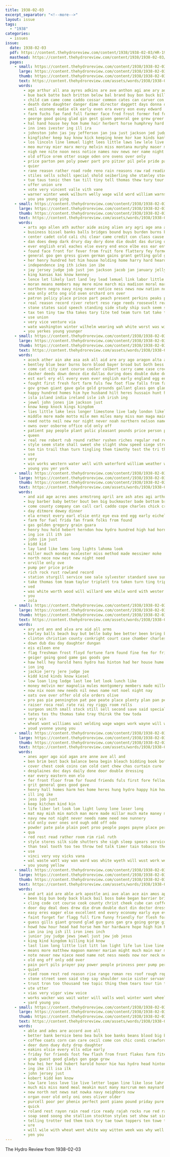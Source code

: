 ```yaml
---
title: 1938-02-03
excerpt_separator: "<!--more-->"
layout: issue
tags:
  - "1938"
categories:
  - issues
issue:
  date: 1938-02-03
  pdf: https://content.thehydroreview.com/content/1938/1938-02-03/HR-1938-02-03.pdf
  masthead: https://content.thehydroreview.com/content/1938/1938-02-03/masthead/HR-1938-02-03.jpg
  pages:
    - small: https://content.thehydroreview.com/content/1938/1938-02-03/small/HR-1938-02-03-01.jpg
      large: https://content.thehydroreview.com/content/1938/1938-02-03/large/HR-1938-02-03-01.jpg
      thumb: https://content.thehydroreview.com/content/1938/1938-02-03/thumbnails/HR-1938-02-03-01.jpg
      text: https://content.thehydroreview.com/assets/words/1938/1938-02-03/HR-1938-02-03-01.txt
      words:
        - age arthur all ana ayres adkins are ave anthon agi ane ary ade aud ast atter ares ach and ante asai albert allie ates america alin able avis ang ask
        - bue back batte bach britton below bal brand buy bon buck bills business bridgeport breath been bruckart better berry bis bane ben bly bank bureau boucher buckmaster brings bake barges brother ber boss burgess baptist bouts but boards born blank both bigger balls bables brought beaver
        - child cam came come caddo cossar common cates can carver con clerk county cotton company cid clove carlson comes church chee cone cold class claude cori college carte cay congress clime cleveland craig creek cover chan clear chick circle city comp care cassidy carlo cart coston corte christine chestnut cate course cash cas carry cause cerna conte close candi
        - death date daughter danger dime director daggett days donna dust dies dat during down demand doctor deal dec does david duster done dung delaware day
        - emil economy eadie elk early even era every eon evey edward
        - farm fuchs fae fand full farmer face fred frost former fed found fenton feld famous first firm falls fight fairly friday feo fiscal fair far for force fort ferguson from fer french
        - george good going glad gin gest given general gee grew greer grand gram grant garvin gal glidewell greeson guess garfield
        - hal hand house hey hom hume hair herbert horse humphrey hard hopper how had himes hai habit handle hydro him hop has heart head hope helps holding held hughes home hidde hed her haga
        - inn ines ivester ing ill ira
        - johnston john jas joy jefferson jan joa just jackson jed judge johnson
        - kingfisher keep kay know kick keeping knee kor kae kinds kant kue
        - los lincoln line lemuel light lees little laws lew lele live lage lin lines later lucien lae lange last lower like lita learn long lamonte logan liner lady lookeba lead
        - meo murray mier marx mercy melvin miss montana murphy maser miles malady mcclure many mir moment more major monte morning made mae meres members matter mare mea merry must mire man mayes men may molle middle monday munis much moat march
        - nigh nee nite noon ness notice names nov news ner name night naval now note nurse nephew nave new navy not need never nation nim needy
        - old office orem otter osage oden ore ovens over only
        - price parton pen poly power part pro pitzer pil pele pride pages people place priest point poo par pick payne pool parks present past pound poe page peace paper
        - quier
        - rane reason rather road rode reno rain reasons raw rad reading rom regula roads rolls read rogers romance raska
        - stiles sells scholl special shold seiberling she stanley stockton south set student starring stoves sour sons state suchy service scott seat shorter second study sine storay sains supply ship sandal street swart season sam school stephens ser sovak see sister said smith son sunday short shown sermon share story severe stove shave spies sill saturday store strong showers step sale schools sang saw sie start states sewing sharp snow sid
        - tue taus tonic then tax till tiny tell thomas thew tury tour tillman tha tes taken tor tang the too tune tol trail tee tae tine than them take turn tips tie tong tote tree try town tho
        - uffer union ure
        - vote very vincent valle vith vane
        - warner winter week wilburn welly wage wild word william warns write winer wing went wile williams wash winchell wate washington wat why washita will wagoner wife waters well woodward weather wei wit wide work wil ware wages wayne weak weeks was wee wind wright with while worth walter weekly wave woods
        - you yea young ying
    - small: https://content.thehydroreview.com/content/1938/1938-02-03/small/HR-1938-02-03-02.jpg
      large: https://content.thehydroreview.com/content/1938/1938-02-03/large/HR-1938-02-03-02.jpg
      thumb: https://content.thehydroreview.com/content/1938/1938-02-03/thumbnails/HR-1938-02-03-02.jpg
      text: https://content.thehydroreview.com/assets/words/1938/1938-02-03/HR-1938-02-03-02.txt
      words:
        - arts ago allen ath author aide asing alien ary agri age ana asa army ally all and are america ager atter
        - business bissel banks balls bridges bound buys burden burns bennie brought bers barbie but ber bay bonds boy busi brown best bills big bank bark billy bake bridge better back began brief benedict bon bill butter bitter boat bert band been
        - center cadet cold cali chi clear came credit con class cause cast col czar can cake courage code carey call current cuff cach cessor condi congress charlie come cai ches care case change cap course cam clark cham cinnamon company coast car crouch
        - dan does deep dark drury day dory done die doubt das during deal days daily dawes down dessert don director dinner daughter
        - ever english eral eaches else every end ence elbe ess ear enter ent
        - found face front for fever from fruit fore flattery fey former few first falls frank forth favor fall far friends famous fight france favorite field fail fer
        - general goo gen gress given german gains grant getting gold gentle gers gave globe good gain georg gone green
        - her henry hundred hot him house holding home harry hard heard high halt hickory har how hydro hai harold had houston head heart huey has habit herschel
        - independence ing ith ickes ion ibe
        - jay jersey judge job just jon jackson jacob jan january jelly
        - king kansas kas know kenney
        - lence let likely last land ley lead lemuel link labor little lewis light links lack leap lane leon leader larger lynch long like
        - moran means members may mere mine march mis madison moral marry much men music maj monarch miners made mosey money more mans min must man macdonald marit market many musi
        - northern negro navy ning never notice ness news now nation nowhere new nose not nate need naval necessary
        - ona only otto ong old oven orchard orn over
        - patron policy place prince part peach present perkins peaks president pate per parton pro pan peaches pany purchase pretty patience pay press price pure piece phillips pat plan
        - real reason record river retort reso rage reeds roosevelt rear records radio rainy rough running ron randolph rose roose
        - stone states said speech standing side study ship such seem struve sang sport stride standard save sua shaughnessy session story seems sunday surplus sugar square spine sion stead secret space sus september sac seubert she short sales six sons senator still seat swim sense service state souther southern son star sen school sale stock sue salt sun show seen sherman sprinkle stolen stay sell sit stick
        - tax ten tiny taw tha takes tary tite ted team turn tat take trial texas tell trim try tak throw tin tailor them than teen the tecumseh too tant times
        - use union
        - very vice venture via
        - wate washington winter wilhelm wearing wah white worst was window way worlds wilson want with wall week will williams words while ward william wind willing western west wan wit weekly weeks well war
        - you yerkes young younger
    - small: https://content.thehydroreview.com/content/1938/1938-02-03/small/HR-1938-02-03-03.jpg
      large: https://content.thehydroreview.com/content/1938/1938-02-03/large/HR-1938-02-03-03.jpg
      thumb: https://content.thehydroreview.com/content/1938/1938-02-03/thumbnails/HR-1938-02-03-03.jpg
      text: https://content.thehydroreview.com/assets/words/1938/1938-02-03/HR-1938-02-03-03.txt
      words:
        - acock ather ain ake asa ask all aid are ary ago aragon alta arlene amiss ates arts alfalfa and
        - bentley blue bear burns born blood bayer broad but both bess blackburn belt brown boss better buy blem balle brought body bon business best back base big bas bould been bay black bel brave burne bob bruce
        - come cat city cant course cooler colbert carry came case crochet certa chee chest council cream circle certain charles countess ches clay christian cool chance cor company castle crown collar coins cording cold college courts cedar corn clover can cases cuce crush cal clock craige chief
        - dasher deeds down dence die dallas during does double duke doubt dark day demand dom derby days den dear
        - est earl ery ell every even ever english early england egg end eral embers easy
        - fought first fresh fort farm fuls few foot flow falls from faith freeze flag fess for forget fies finn flower flowers front favors
        - gov grown giant gave gale gold grounds gallant glass gen glance gentle good guess gilbert
        - happy hundred homes him hye husband hilt heres hussain hunt helps harry hand home had hikes henry house hall has hitch hour half her how holding hero head hot
        - isla island india ireland isle ish irish ing
        - jewel john jones jim jackson just
        - know keep knock kings kingdom
        - lies little lake less longer limestone live lady london likely lancashire low louis land laws like litt look liam left let latter light later law long ludens last
        - middle more made motto mile men miles many miss man maga main marshall may match midway moist matter much might med money mark magazine mari most
        - need notto neil new nor night never noah northern nelson name not near
        - owns over osborne office old only off
        - patient pay people plant polic pleasant pounds price person per police place plants pain post providence perfect pro poor part peel plenty pan poppy pure
        - queen
        - real ree robert rub round rather rushen riches regular red ret rich reading russell rel rounds rest risk
        - style seem state shall sweet she slight show speed siege strong seems sies sicilian simple states song shee summers stock seven still sewing suit service scotland seat sniderman stevenson story seen sea send special storms secret small say seum sword stranger see schoo search stamps stude som subject seed size summer ship said seri shire shown sad salvia stores set short second street such settle stanley
        - ten tin trail than turn tingling them timothy test the tri then town top turns tec trench tha taken thing tell times tips toe tish texas train tom
        - use
        - very
        - win works western water well with waterford william weather went why walk work washington will was white warm wee wearing west write way world words waste want wagon while walks wife ward wie
        - young you yer york
    - small: https://content.thehydroreview.com/content/1938/1938-02-03/small/HR-1938-02-03-04.jpg
      large: https://content.thehydroreview.com/content/1938/1938-02-03/large/HR-1938-02-03-04.jpg
      thumb: https://content.thehydroreview.com/content/1938/1938-02-03/thumbnails/HR-1938-02-03-04.jpg
      text: https://content.thehydroreview.com/assets/words/1938/1938-02-03/HR-1938-02-03-04.txt
      words:
        - and aid age acres anes armstrong april are ash ates agi arthur
        - buy barber baby better bout ben big buckmaster bade bottom brother boucher best been born beans bennett
        - come county company can call carl caddo cope charles chick cream clinton chic cheap compo corn count cant
        - day ditmore dewey dinner
        - ela ernest every earl elsie entz eye eva end egg early eichelberger
        - farm for fuel frida fan frank folks from found
        - gas golden gregory grain guara
        - henry hou hold hebert herndon how hydro hundred high had horn hin heir home him hinton has
        - ing ice ill ith ion
        - john jim just
        - kidd kid
        - lay land like lems long lights lahoma look
        - miller much monday mcalester miss method made messimer moke
        - north nece now nest new night need
        - orville only ove
        - pump per price pride
        - rich rock rust rowland record
        - station sturgill service see sale sylvester standard save sunda scott special soy sheaf son state such spaulding sunday set seed staple smith seward sat
        - take thomas tom team taylor triplett tra taken turn ting triplet the tow tray
        - ved
        - was white worth wood will willard wee while word with wester wheat week weathers
        - you
        - zola
    - small: https://content.thehydroreview.com/content/1938/1938-02-03/small/HR-1938-02-03-05.jpg
      large: https://content.thehydroreview.com/content/1938/1938-02-03/large/HR-1938-02-03-05.jpg
      thumb: https://content.thehydroreview.com/content/1938/1938-02-03/thumbnails/HR-1938-02-03-05.jpg
      text: https://content.thehydroreview.com/assets/words/1938/1938-02-03/HR-1938-02-03-05.txt
      words:
        - ary ard ann and alva are aid all arms
        - barley balls beach buy but belle baby bee better been bring business bout berry best baker
        - clinton christian county conkright court case chamber charles call cee cook class cane chie chance cattle carole chick champlin card cos care cone cor
        - down dub dau day daughter dungan
        - eis eileen ene
        - flag freshman frost floyd fortune farm found fine fee for friday former first farms
        - geiger going good game gas goods gee
        - haw hell hey harold hens hydro has hinton had her house hume hike home hemp how hundred hour
        - ion ing
        - jackie jerry jere judge joe
        - kidd kind kinds know kiesel
        - low loan ling lodge last lee let look lunch like
        - money melvin mer magnolia mules montgomery members made miller martha mont mark merchan
        - now nix noon new needs nil news name not noel night nay
        - oats ove over offer old ole orders olive
        - pro pas pie pennington pat poe peate place plenty plan pan per
        - raiser roca real rate rai roy riggs room rolls
        - surgeon smith small stock still sell second save said special she stange saal speake soe sara stay score semin seed sor spring store states sarina sham short scott station staples sol shon service salute school sale
        - tates tes thu thomas take tray thirsk the tew toda
        - very vin
        - wheat want williams wait welding wage wages work wayne will why well week was watch with white
        - youd yvonne young you
    - small: https://content.thehydroreview.com/content/1938/1938-02-03/small/HR-1938-02-03-06.jpg
      large: https://content.thehydroreview.com/content/1938/1938-02-03/large/HR-1938-02-03-06.jpg
      thumb: https://content.thehydroreview.com/content/1938/1938-02-03/thumbnails/HR-1938-02-03-06.jpg
      text: https://content.thehydroreview.com/assets/words/1938/1938-02-03/HR-1938-02-03-06.txt
      words:
        - anes ager ago aid agan are anne ave all and
        - ben brim best back balance bena begin bleach bidding book both bottom beecher bel bride buy better blow been bill body
        - cover chest cook coins can cold cant chew chas curtain cure
        - desplaines doc days daily done door double dressing
        - ear every eastern eon elo
        - fer front floor from for found friends fuls first fore fellow free fond finney
        - grit general goes good gave
        - henry hall homes harm hes home heres hung hydro happy him how hooks hew heard helps has house husbands hen had head
        - ill ing ike
        - jess job just
        - keep kitchen kind kin
        - life liber let look lom light lunny lone loser long
        - mat may mish min match man more made millar much mate maney mescal
        - navy new not night never needs name need nee nunnery
        - old only over ones ord ough odd off odo
        - powder pate pale plain poet proo people pages payne place per part paper pop por pen pel purchase pleasant
        - qua
        - red rest read rather room rim rial ruth
        - style stores silk side shutters she sigh sleep spears service see store say smile such stay said safe sunny send stom sai search self sud smart simple sewing sides save south shown shirts sot
        - than teal tooth too teo throw ted talk timer tain tobacco them top taken tia the treat take torke tha table thing ten
        - use
        - vinci very voy vicks vana
        - wal waste watt way wan ward was white wyeth will wust work well wife with walk
        - you young yellow
    - small: https://content.thehydroreview.com/content/1938/1938-02-03/small/HR-1938-02-03-07.jpg
      large: https://content.thehydroreview.com/content/1938/1938-02-03/large/HR-1938-02-03-07.jpg
      thumb: https://content.thehydroreview.com/content/1938/1938-02-03/thumbnails/HR-1938-02-03-07.jpg
      text: https://content.thehydroreview.com/assets/words/1938/1938-02-03/HR-1938-02-03-07.txt
      words:
        - and art aid are able ark apostle ani ave alan ace ain amos apple all
        - been big bun body back black bail boss bake began barrier brisk best bal break boot but bars boy broad bly bench blood billy bigger bril both better bone business
        - cling code cot course cook county christ cheek cube can coffee cage call cai certain college cell christian car character came coins che circle clear constant cattle case chill charles con change child come cause chance collar crean crick cant clamp
        - door day deal does drew die drum double dust din doctor dress during drag dry dear days down duty der done desire dunn derringer
        - easy eres eager else excellent end every economy early eye even ever
        - faint forget far flagg full firm funny friendly for flesh fore fellow fix fraction face from fin fees foot frock fish forth flag folk forward first fitting found
        - guess gills giant ground glad gun guns gan gra going gorge given good general glory
        - howd how hour head had horse hem hor hardware hope high him hand has house honor hazard heres holding held her hair holes hance hard heard hought holy hill hands hydro hook harold hind hes han hot hin home hills
        - ian ina ing ish ill iron ines inch
        - junior joy judge jews jewel just jew job jesus
        - king kind kingdom killing kid know
        - last lion long little list litt lon light life lun live line like lemay lesson likely levi lit look let lord loose lot low learn
        - means more matthew magoon manner marian might much main mar men made man money miles maybe mos most matter mals mas meth mans master moment miss many
        - note never new niece need name not ness needs now nor neck near night neighbors ner
        - old ong off only odd over
        - pain port pils prayer pay power people princess peer pump per pull plenty place part private price pace paul proper president plain powder peace patient pense points
        - quiet
        - ried room rest red reason rise range roman res roof rough rope
        - stone street seen said step say shoulder socie sister servant sal service stride scripture standing strength such seat sun square send salesman start shell sharp side surpris sugar sheriff story see size sweep saw spring steady she steel seem speak short smell strange senior smooth save springs straight stay student silence states sinner special sway shed still sin sat sly swing sense sewing
        - trust tron too thousand tee topic thing them tears tour tin then town take tell teach touch thick terrible trail tine try talk tiny the than
        - ute utter
        - vias very vigor view voice
        - works wacker was wait water will walls wool winter want wheel wash wat walt with wear western wide worst work way wheeler world went weak win well why wild while
        - yard young you
    - small: https://content.thehydroreview.com/content/1938/1938-02-03/small/HR-1938-02-03-08.jpg
      large: https://content.thehydroreview.com/content/1938/1938-02-03/large/HR-1938-02-03-08.jpg
      thumb: https://content.thehydroreview.com/content/1938/1938-02-03/thumbnails/HR-1938-02-03-08.jpg
      text: https://content.thehydroreview.com/assets/words/1938/1938-02-03/HR-1938-02-03-08.txt
      words:
        - able and ades are accord ave all
        - better bank bernice beno bea bulk boe banks beans blood big been billington bie beadle business but bunch billions
        - coffee coats corn can care cecil come con chic condi crawford cher cane chestnut coy cee curtis cone
        - deer dunn duey duty drop daughter
        - eakins elsie every ells edie early
        - friday for friends fost few flash from front flakes farm fite floor first folks found
        - grab guest good gladys gen gage grow
        - how hei her had hubert harold honor hie has hydro head hinton house home health hack hobart harry heart hout hafer
        - ing ike ill isa ilk
        - john jersey just
        - kobert kidd ken know
        - low lare loss love lie live letter logan line like lose lahr let large lights left litter lassiter look lane last
        - much mis miss mand meal meakin must many marcrum men maynard market
        - new north not news nat nowka navy neighbors now
        - organ over old only oni ones oliver older
        - purcell poor per phenix perfect pont piano pound priday pure paller past pot pay pale place page present pare
        - quick
        - roland rest rayon rain read rice ready rajah rocks rue red ray
        - soap seed soong she stallion stockton styles set show sat sin sever style sue see silks silas surprise sport shoe sae score sweet service spies seme soll saturday standard side store spring sener
        - telling trotter ted them tock try tae town toppers ten towe the test tipps
        - ure
        - will wile with wheat went white way witten week was why well
        - yen you
---
```


The Hydro Review from 1938-02-03

<!--more-->

